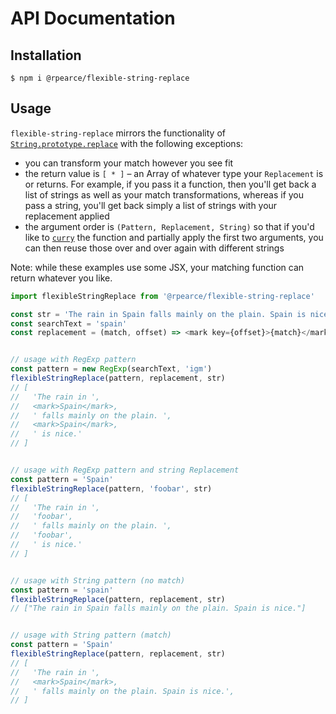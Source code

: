# API Documentation

## Installation
```
$ npm i @rpearce/flexible-string-replace
```

## Usage
`flexible-string-replace` mirrors the functionality of
[`String.prototype.replace`](https://developer.mozilla.org/en-US/docs/Web/JavaScript/Reference/Global_Objects/String/replace)
with the following exceptions:
* you can transform your match however you see fit
* the return value is `[ * ]` – an Array of whatever type your `Replacement` is
  or returns. For example, if you pass it a function, then you'll get back a
  list of strings as well as your match transformations, whereas if you pass a
  string, you'll get back simply a list of strings with your replacement applied
* the argument order is `(Pattern, Replacement, String)` so that if you'd like
  to [`curry`](https://ramdajs.com/docs/#curry) the function and partially apply
  the first two arguments, you can then reuse those over and over again with
  different strings

Note: while these examples use some JSX, your matching function can return
whatever you like.

```js
import flexibleStringReplace from '@rpearce/flexible-string-replace'

const str = 'The rain in Spain falls mainly on the plain. Spain is nice.'
const searchText = 'spain'
const replacement = (match, offset) => <mark key={offset}>{match}</mark>


// usage with RegExp pattern
const pattern = new RegExp(searchText, 'igm')
flexibleStringReplace(pattern, replacement, str)
// [
//   'The rain in ',
//   <mark>Spain</mark>,
//   ' falls mainly on the plain. ',
//   <mark>Spain</mark>,
//   ' is nice.'
// ]


// usage with RegExp pattern and string Replacement
const pattern = 'Spain'
flexibleStringReplace(pattern, 'foobar', str)
// [
//   'The rain in ',
//   'foobar',
//   ' falls mainly on the plain. ',
//   'foobar',
//   ' is nice.'
// ]


// usage with String pattern (no match)
const pattern = 'spain'
flexibleStringReplace(pattern, replacement, str)
// ["The rain in Spain falls mainly on the plain. Spain is nice."]


// usage with String pattern (match)
const pattern = 'Spain'
flexibleStringReplace(pattern, replacement, str)
// [
//   'The rain in ',
//   <mark>Spain</mark>,
//   ' falls mainly on the plain. Spain is nice.',
// ]
```
